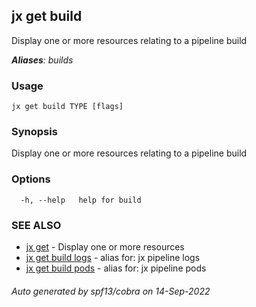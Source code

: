 ## jx get build

Display one or more resources relating to a pipeline build

***Aliases**: builds*

### Usage

```
jx get build TYPE [flags]
```

### Synopsis

Display one or more resources relating to a pipeline build

### Options

```
  -h, --help   help for build
```

### SEE ALSO

* [jx get](jx_get.md)	 - Display one or more resources
* [jx get build logs](jx_get_build_logs.md)	 - alias for: jx pipeline logs
* [jx get build pods](jx_get_build_pods.md)	 - alias for: jx pipeline pods

###### Auto generated by spf13/cobra on 14-Sep-2022
